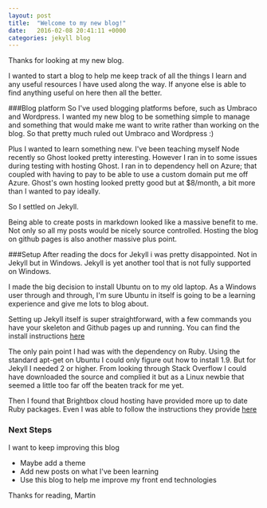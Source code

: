 ```yaml
---
layout: post
title:  "Welcome to my new blog!"
date:   2016-02-08 20:41:11 +0000
categories: jekyll blog
---
```

Thanks for looking at my new blog.

I wanted to start a blog to help me keep track of all the things I learn and any useful resources I have used along the way.
If anyone else is able to find anything useful on here then all the better.

###Blog platform
So I've used blogging platforms before, such as Umbraco and Wordpress.
I wanted my new blog to be something simple to manage and something that would make me want to write rather than working on the blog.
So that pretty much ruled out Umbraco and Wordpress :)

Plus I wanted to learn something new. I've been teaching myself Node recently so Ghost looked pretty interesting.
However I ran in to some issues during testing with hosting Ghost. I ran in to dependency hell on Azure; that coupled with having to 
pay to be able to use a custom domain put me off Azure. Ghost's own hosting looked pretty good but at $8/month, a bit more than I wanted
to pay ideally.

So I settled on Jekyll.

Being able to create posts in markdown looked like a massive benefit to me. Not only so all my posts would be
nicely source controlled. Hosting the blog on github pages is also another massive plus point.

###Setup
After reading the docs for Jekyll i was pretty disappointed. Not in Jekyll but in Windows. Jekyll is yet another tool that is not
fully supported on Windows.

I made the big decision to install Ubuntu on to my old laptop. As a Windows user through and through, I'm sure Ubuntu in itself 
is going to be a learning experience and give me lots to blog about.

Setting up Jekyll itself is super straightforward, with a few commands you have your skeleton and Github pages up and running.
You can find the install instructions [here](https://help.github.com/articles/using-jekyll-with-pages/)

The only pain point I had was with the dependency on Ruby. Using the standard apt-get on Ubuntu I could only figure out how to install 1.9. 
But for Jekyll I needed 2 or higher. From looking through Stack Overflow I could have downloaded the source and complied it but as a
Linux newbie that seemed a little too far off the beaten track for me yet.

Then I found that Brightbox cloud hosting have provided more up to date Ruby packages. Even I was able to follow the instructions they provide [here](https://www.brightbox.com/docs/ruby/ubuntu/)

### Next Steps
I want to keep improving this blog

* Maybe add a theme
* Add new posts on what I've been learning
* Use this blog to help me improve my front end technologies

Thanks for reading,
Martin
